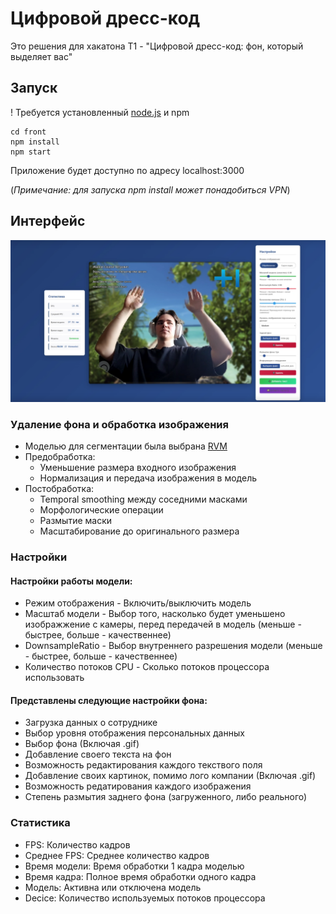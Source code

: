 # Цифровой дресс-код
Это решения для хакатона T1 - "Цифровой дресс-код: фон, который выделяет вас"  

## Запуск
! Требуется установленный [node.js](https://nodejs.org/en) и npm
```
cd front
npm install
npm start
```
Приложение будет доступно по адресу localhost:3000  
    
(*Примечание: для запуска npm install может понадобиться VPN*)

## Интерфейс
![image](images\demonstration.png)

### Удаление фона и обработка изображения
- Моделью для сегментации была выбрана [RVM](https://github.com/PeterL1n/RobustVideoMatting?tab=readme-ov-file)  
- Предобработка: 
    - Уменьшение размера входного изображения
    - Нормализация и передача изображения в модель
- Постобработка:
    - Temporal smoothing между соседними масками
    - Морфологические операции
    - Размытие маски
    - Масштабирование до оригинального размера

### Настройки
#### Настройки работы модели:
- Режим отображения - Включить/выключить модель
- Масштаб модели - Выбор того, насколько будет уменьшено изображжение с камеры, перед передачей в модель (меньше - быстрее, больше - качественнее)
- DownsampleRatio - Выбор внутреннего разрешения модели (меньше - быстрее, больше - качественнее)
- Количество потоков CPU - Сколько потоков процессора использовать
  
#### Представлены следующие настройки фона:
- Загрузка данных о сотруднике
- Выбор уровня отображения персональных данных
- Выбор фона (Включая .gif)
- Добавление своего текста на фон
- Возможность редактирования каждого текствого поля
- Добавление своих картинок, помимо лого компании (Включая .gif)
- Возможность редатирования каждого изображения
- Степень размытия заднего фона (загруженного, либо реального)
  
### Статистика
- FPS: Количество кадров
- Среднее FPS: Среднее количество кадров
- Время модели: Время обработки 1 кадра моделью
- Время кадра: Полное время обработки одного кадра
- Модель: Активна или отключена модель 
- Decice: Количество используемых потоков процессора